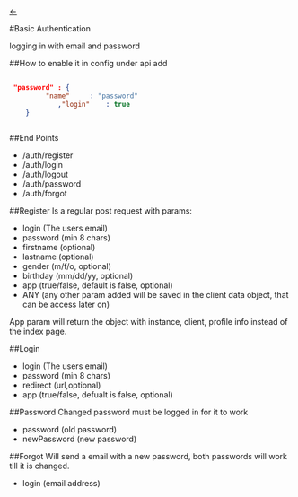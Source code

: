 [<-](https://github.com/LiveSqrd/docs#some-usefull-resources)

#Basic Authentication

logging in with email and password

##How to enable it
in config under api add 
```json

 "password"	: {
  		 "name" 	: "password"
			,"login"	: true
	}
	
```
##End Points
* /auth/register
* /auth/login
* /auth/logout 
* /auth/password
* /auth/forgot


##Register
Is a regular post request with params:
* login (The users email)
* password (min 8 chars)
* firstname (optional)
* lastname (optional)
* gender (m/f/o, optional)
* birthday (mm/dd/yy, optional)
* app (true/false, default is false, optional)
* ANY (any other param added will be saved in the client data object, that can be access later on)

App param will return the object with instance, client, profile info instead of the index page. 

##Login
* login (The users email)
* password (min 8 chars)
* redirect (url,optional)
* app (true/false, defualt is false, optional)

##Password
Changed password must be logged in for it to work
* password (old password)
* newPassword (new password)

##Forgot 
Will send a email with a new password, both passwords will work till it is changed.
* login (email address)


